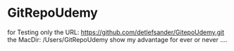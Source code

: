 # GitRepoUdemy
for Testing only
the URL: https://github.com/detlefsander/GitepoUdemy.git
the MacDir: /Users/GitRepoUdemy
show my advantage for ever or never ....
